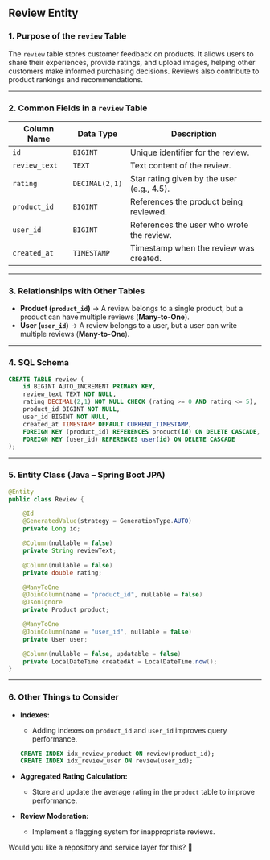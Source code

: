 ## **Review Entity**

### **1. Purpose of the `review` Table**  
The `review` table stores customer feedback on products. It allows users to share their experiences, provide ratings, and upload images, helping other customers make informed purchasing decisions. Reviews also contribute to product rankings and recommendations.

---

### **2. Common Fields in a `review` Table**  

| **Column Name**  | **Data Type**            | **Description**                              |
|------------------|-------------------------|----------------------------------------------|
| `id`            | `BIGINT`                  | Unique identifier for the review.           |
| `review_text`   | `TEXT`                    | Text content of the review.                 |
| `rating`        | `DECIMAL(2,1)`            | Star rating given by the user (e.g., 4.5).  |
| `product_id`    | `BIGINT`                  | References the product being reviewed.      |
| `user_id`       | `BIGINT`                  | References the user who wrote the review.   |
| `created_at`    | `TIMESTAMP`               | Timestamp when the review was created.      |

---

### **3. Relationships with Other Tables**  

- **Product (`product_id`)** → A review belongs to a single product, but a product can have multiple reviews (**Many-to-One**).  
- **User (`user_id`)** → A review belongs to a user, but a user can write multiple reviews (**Many-to-One**).  

---

### **4. SQL Schema**  
```sql
CREATE TABLE review (
    id BIGINT AUTO_INCREMENT PRIMARY KEY,
    review_text TEXT NOT NULL,
    rating DECIMAL(2,1) NOT NULL CHECK (rating >= 0 AND rating <= 5),
    product_id BIGINT NOT NULL,
    user_id BIGINT NOT NULL,
    created_at TIMESTAMP DEFAULT CURRENT_TIMESTAMP,
    FOREIGN KEY (product_id) REFERENCES product(id) ON DELETE CASCADE,
    FOREIGN KEY (user_id) REFERENCES user(id) ON DELETE CASCADE
);
```

---

### **5. Entity Class (Java – Spring Boot JPA)**
```java
@Entity
public class Review {

    @Id
    @GeneratedValue(strategy = GenerationType.AUTO)
    private Long id;

    @Column(nullable = false)
    private String reviewText;

    @Column(nullable = false)
    private double rating;

    @ManyToOne
    @JoinColumn(name = "product_id", nullable = false)
    @JsonIgnore
    private Product product;

    @ManyToOne
    @JoinColumn(name = "user_id", nullable = false)
    private User user;

    @Column(nullable = false, updatable = false)
    private LocalDateTime createdAt = LocalDateTime.now();
}
```

---

### **6. Other Things to Consider**  

- **Indexes:**  
  - Adding indexes on `product_id` and `user_id` improves query performance.  
  ```sql
  CREATE INDEX idx_review_product ON review(product_id);
  CREATE INDEX idx_review_user ON review(user_id);
  ```

- **Aggregated Rating Calculation:**  
  - Store and update the average rating in the `product` table to improve performance.  

- **Review Moderation:**  
  - Implement a flagging system for inappropriate reviews.  

Would you like a repository and service layer for this? 🚀

